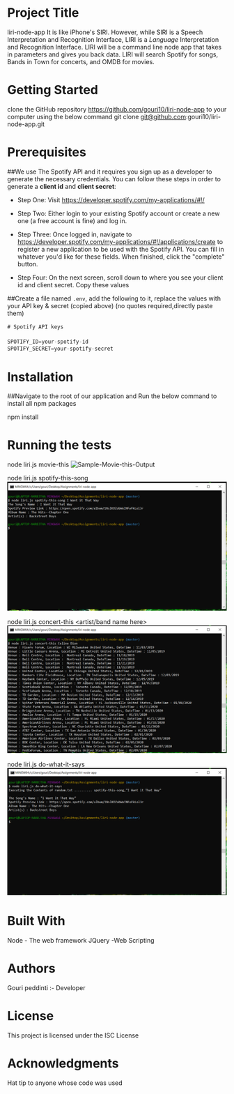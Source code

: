 
# Project Title
liri-node-app
It is like iPhone's SIRI. However, while SIRI is a Speech Interpretation and Recognition Interface, LIRI is a _Language_ Interpretation and Recognition Interface. LIRI will be a command line node app that takes in parameters and gives you back data.
LIRI will search Spotify for songs, Bands in Town for concerts, and OMDB for movies.

# Getting Started
clone the GitHub repository https://github.com/gouri10/liri-node-app to your computer using the below command
git clone git@github.com:gouri10/liri-node-app.git

# Prerequisites
##We use The Spotify API and it requires you sign up as a developer to generate the necessary credentials. You can follow these steps in order to generate a **client id** and **client secret**:

   * Step One: Visit <https://developer.spotify.com/my-applications/#!/>

   * Step Two: Either login to your existing Spotify account or create a new one (a free account is fine) and log in.

   * Step Three: Once logged in, navigate to <https://developer.spotify.com/my-applications/#!/applications/create> to register a new application to be used with the Spotify API. You can fill in whatever you'd like for these fields. When finished, click the "complete" button.

   * Step Four: On the next screen, scroll down to where you see your client id and client secret. Copy these values 

##Create a file named `.env`, add the following to it, replace the values with your API key & secret (copied above) (no quotes required,directly paste them) 

```js
# Spotify API keys

SPOTIFY_ID=your-spotify-id
SPOTIFY_SECRET=your-spotify-secret

```

# Installation
##Navigate to the root of our application and Run the below command to install all npm packages

npm install 


# Running the tests
node liri.js movie-this <movie name here>
![Sample-Movie-this-Output](/images/movie-this-output.png)

node liri.js spotify-this-song <song name here>
![Sample-Spotify-this-song-Output](/images/spotify-this-song-output.png)

node liri.js concert-this <artist/band name here>
![Sample-Concert-this-Output](/images/concert-this-output.png)

node liri.js do-what-it-says
![Sample-do-what-it-says-Output](/images/do-what-it-says-output.png)


# Built With
Node - The web framework
JQuery -Web Scripting

# Authors
Gouri peddinti :- Developer

# License
This project is licensed under the ISC License

# Acknowledgments
Hat tip to anyone whose code was used

